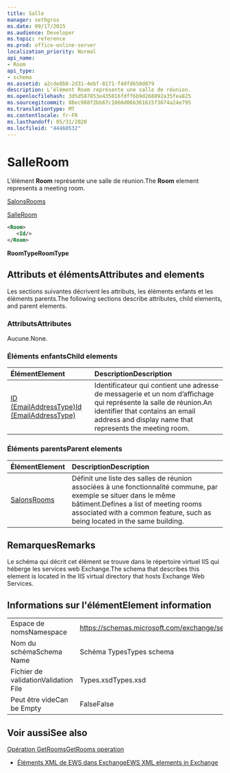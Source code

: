 ```yaml
---
title: Salle
manager: sethgros
ms.date: 09/17/2015
ms.audience: Developer
ms.topic: reference
ms.prod: office-online-server
localization_priority: Normal
api_name:
- Room
api_type:
- schema
ms.assetid: a2cde8b8-2d31-4ebf-8171-f4dfd650d079
description: L’élément Room représente une salle de réunion.
ms.openlocfilehash: 3d5d587853e435016fdff6b9d268892a35fea825
ms.sourcegitcommit: 88ec988f2bb67c1866d06b361615f3674a24e795
ms.translationtype: MT
ms.contentlocale: fr-FR
ms.lasthandoff: 05/31/2020
ms.locfileid: "44460532"
---
```

# <a name="room"></a><span data-ttu-id="0e43f-103">Salle</span><span class="sxs-lookup"><span data-stu-id="0e43f-103">Room</span></span>

<span data-ttu-id="0e43f-104">L’élément **Room** représente une salle de réunion.</span><span class="sxs-lookup"><span data-stu-id="0e43f-104">The **Room** element represents a meeting room.</span></span> 
  
[<span data-ttu-id="0e43f-105">Salons</span><span class="sxs-lookup"><span data-stu-id="0e43f-105">Rooms</span></span>](rooms.md)
  
[<span data-ttu-id="0e43f-106">Salle</span><span class="sxs-lookup"><span data-stu-id="0e43f-106">Room</span></span>](room.md)
  
```XML
<Room>
   <Id/>
</Room>
```

 <span data-ttu-id="0e43f-107">**RoomType**</span><span class="sxs-lookup"><span data-stu-id="0e43f-107">**RoomType**</span></span>
## <a name="attributes-and-elements"></a><span data-ttu-id="0e43f-108">Attributs et éléments</span><span class="sxs-lookup"><span data-stu-id="0e43f-108">Attributes and elements</span></span>

<span data-ttu-id="0e43f-109">Les sections suivantes décrivent les attributs, les éléments enfants et les éléments parents.</span><span class="sxs-lookup"><span data-stu-id="0e43f-109">The following sections describe attributes, child elements, and parent elements.</span></span>
  
### <a name="attributes"></a><span data-ttu-id="0e43f-110">Attributs</span><span class="sxs-lookup"><span data-stu-id="0e43f-110">Attributes</span></span>

<span data-ttu-id="0e43f-111">Aucune.</span><span class="sxs-lookup"><span data-stu-id="0e43f-111">None.</span></span>
  
### <a name="child-elements"></a><span data-ttu-id="0e43f-112">Éléments enfants</span><span class="sxs-lookup"><span data-stu-id="0e43f-112">Child elements</span></span>

|<span data-ttu-id="0e43f-113">**Élément**</span><span class="sxs-lookup"><span data-stu-id="0e43f-113">**Element**</span></span>|<span data-ttu-id="0e43f-114">**Description**</span><span class="sxs-lookup"><span data-stu-id="0e43f-114">**Description**</span></span>|
|:-----|:-----|
|[<span data-ttu-id="0e43f-115">ID (EmailAddressType)</span><span class="sxs-lookup"><span data-stu-id="0e43f-115">Id (EmailAddressType)</span></span>](id-emailaddresstype.md) <br/> |<span data-ttu-id="0e43f-116">Identificateur qui contient une adresse de messagerie et un nom d’affichage qui représente la salle de réunion.</span><span class="sxs-lookup"><span data-stu-id="0e43f-116">An identifier that contains an email address and display name that represents the meeting room.</span></span>  <br/> |
   
### <a name="parent-elements"></a><span data-ttu-id="0e43f-117">Éléments parents</span><span class="sxs-lookup"><span data-stu-id="0e43f-117">Parent elements</span></span>

|<span data-ttu-id="0e43f-118">**Élément**</span><span class="sxs-lookup"><span data-stu-id="0e43f-118">**Element**</span></span>|<span data-ttu-id="0e43f-119">**Description**</span><span class="sxs-lookup"><span data-stu-id="0e43f-119">**Description**</span></span>|
|:-----|:-----|
|[<span data-ttu-id="0e43f-120">Salons</span><span class="sxs-lookup"><span data-stu-id="0e43f-120">Rooms</span></span>](rooms.md) <br/> |<span data-ttu-id="0e43f-121">Définit une liste des salles de réunion associées à une fonctionnalité commune, par exemple se situer dans le même bâtiment.</span><span class="sxs-lookup"><span data-stu-id="0e43f-121">Defines a list of meeting rooms associated with a common feature, such as being located in the same building.</span></span>  <br/> |
   
## <a name="remarks"></a><span data-ttu-id="0e43f-122">Remarques</span><span class="sxs-lookup"><span data-stu-id="0e43f-122">Remarks</span></span>

<span data-ttu-id="0e43f-123">Le schéma qui décrit cet élément se trouve dans le répertoire virtuel IIS qui héberge les services web Exchange.</span><span class="sxs-lookup"><span data-stu-id="0e43f-123">The schema that describes this element is located in the IIS virtual directory that hosts Exchange Web Services.</span></span>
  
## <a name="element-information"></a><span data-ttu-id="0e43f-124">Informations sur l'élément</span><span class="sxs-lookup"><span data-stu-id="0e43f-124">Element information</span></span>

|||
|:-----|:-----|
|<span data-ttu-id="0e43f-125">Espace de noms</span><span class="sxs-lookup"><span data-stu-id="0e43f-125">Namespace</span></span>  <br/> |https://schemas.microsoft.com/exchange/services/2006/types  <br/> |
|<span data-ttu-id="0e43f-126">Nom du schéma</span><span class="sxs-lookup"><span data-stu-id="0e43f-126">Schema Name</span></span>  <br/> |<span data-ttu-id="0e43f-127">Schéma Types</span><span class="sxs-lookup"><span data-stu-id="0e43f-127">Types schema</span></span>  <br/> |
|<span data-ttu-id="0e43f-128">Fichier de validation</span><span class="sxs-lookup"><span data-stu-id="0e43f-128">Validation File</span></span>  <br/> |<span data-ttu-id="0e43f-129">Types.xsd</span><span class="sxs-lookup"><span data-stu-id="0e43f-129">Types.xsd</span></span>  <br/> |
|<span data-ttu-id="0e43f-130">Peut être vide</span><span class="sxs-lookup"><span data-stu-id="0e43f-130">Can be Empty</span></span>  <br/> |<span data-ttu-id="0e43f-131">False</span><span class="sxs-lookup"><span data-stu-id="0e43f-131">False</span></span>  <br/> |
   
## <a name="see-also"></a><span data-ttu-id="0e43f-132">Voir aussi</span><span class="sxs-lookup"><span data-stu-id="0e43f-132">See also</span></span>



[<span data-ttu-id="0e43f-133">Opération GetRooms</span><span class="sxs-lookup"><span data-stu-id="0e43f-133">GetRooms operation</span></span>](getrooms-operation.md)


- [<span data-ttu-id="0e43f-134">Éléments XML de EWS dans Exchange</span><span class="sxs-lookup"><span data-stu-id="0e43f-134">EWS XML elements in Exchange</span></span>](ews-xml-elements-in-exchange.md)

